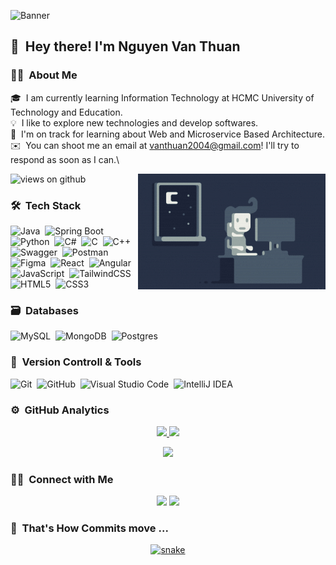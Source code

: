 ![Banner](https://github.com/vt0022/vt0022/assets/94773081/0455e933-1424-4a98-8ae5-139604ed2f50)



## 👋 &nbsp;Hey there! I'm Nguyen Van Thuan

### 👨‍💻 &nbsp;About Me

🎓 &nbsp;I am currently learning Information Technology at HCMC University of Technology and Education.\
💡 &nbsp;I like to explore new technologies and develop softwares.\
🌱 &nbsp;I'm on track for learning about Web and Microservice Based Architecture.\
✉️ &nbsp;You can shoot me an email at vanthuan2004@gmail.com! I'll try to respond as soon as I can.\

<img src="https://komarev.com/ghpvc/?username=vt0022&label=Views&color=brightgreen&style=flat-square" alt="views on github" />

<img alt="Night Coding" src="https://raw.githubusercontent.com/AVS1508/AVS1508/master/assets/Night-Coding.gif" align="right"/>

### 🛠 &nbsp;Tech Stack

![Java](https://img.shields.io/badge/java-%23ED8B00.svg?style=for-the-badge&logo=java&logoColor=white)&nbsp;
![Spring Boot](https://img.shields.io/badge/spring_boot-%236DB33F.svg?style=for-the-badge&logo=spring-boot&logoColor=white)&nbsp;
![Python](https://img.shields.io/badge/python-3670A0?style=for-the-badge&logo=python&logoColor=ffdd54)&nbsp;
![C#](https://img.shields.io/badge/c%23-67217a.svg?style=for-the-badge&logo=csharp&logoColor=white)&nbsp;
![C](https://img.shields.io/badge/c-%2300599C.svg?style=for-the-badge&logo=c&logoColor=white)&nbsp;
![C++](https://img.shields.io/badge/c++-%2300599C.svg?style=for-the-badge&logo=c%2B%2B&logoColor=white)&nbsp;
![Swagger](https://img.shields.io/badge/-Swagger-%23Clojure?style=for-the-badge&logo=swagger&logoColor=white)&nbsp;
![Postman](https://img.shields.io/badge/Postman-FF6C37?style=for-the-badge&logo=postman&logoColor=white)&nbsp;
![Figma](https://img.shields.io/badge/figma-%23F24E1E.svg?style=for-the-badge&logo=figma&logoColor=white)&nbsp;
![React](https://img.shields.io/badge/react-222222.svg?style=for-the-badge&logo=react&logoColor=0cd4f7)&nbsp;
![Angular](https://img.shields.io/badge/angular-de002d.svg?style=for-the-badge&logo=angular&logoColor=white)&nbsp;
![JavaScript](https://img.shields.io/badge/javascript-%23323330.svg?style=for-the-badge&logo=javascript&logoColor=%23F7DF1E)&nbsp;
![TailwindCSS](https://img.shields.io/badge/tailwindcss-38BDF8.svg?style=for-the-badge&logo=tailwindcss&logoColor=white)&nbsp;
![HTML5](https://img.shields.io/badge/html5-%23E34F26.svg?style=for-the-badge&logo=html5&logoColor=white)&nbsp;
![CSS3](https://img.shields.io/badge/css3-%231572B6.svg?style=for-the-badge&logo=css3&logoColor=white)&nbsp;



### 🗃 &nbsp;Databases

![MySQL](https://img.shields.io/badge/mySQL-5c86a3.svg?style=for-the-badge&logo=mysql&logoColor=white)&nbsp;
![MongoDB](https://img.shields.io/badge/MongoDB-%234ea94b.svg?style=for-the-badge&logo=mongodb&logoColor=white)&nbsp;
![Postgres](https://img.shields.io/badge/postgresql-336791.svg?style=for-the-badge&logo=postgresql&logoColor=white)&nbsp;


### 🧰 &nbsp;Version Controll & Tools 

![Git](https://img.shields.io/badge/git-%23F05033.svg?style=for-the-badge&logo=git&logoColor=white)&nbsp;
![GitHub](https://img.shields.io/badge/github-%23121011.svg?style=for-the-badge&logo=github&logoColor=white)&nbsp;
![Visual Studio Code](https://img.shields.io/badge/Visual%20Studio%20Code-0078d7.svg?style=for-the-badge&logo=visual-studio-code&logoColor=white)&nbsp;
![IntelliJ IDEA](https://img.shields.io/badge/Intellij%20Idea-000?logo=intellij-idea&style=for-the-badge)&nbsp;


### ⚙️ &nbsp;GitHub Analytics

<p align="center">
  <a href="https://github.com/Adityakanoi2001">
    <img height="180em" src="https://github-readme-stats-eight-theta.vercel.app/api?username=vt0022&show_icons=true&theme=algolia&include_all_commits=true&count_private=true"/>
  </a>
  <a href="https://github.com/Adityakanoi2001">
    <img height="180em" src="https://github-readme-stats-eight-theta.vercel.app/api/top-langs/?username=vt0022&layout=compact&langs_count=8&theme=algolia"/>
  </a>
</p>

<p align="center">
  <img height="180em" src="https://github-readme-streak-stats.herokuapp.com/?user=vt0022&theme=dark&hide_border=true"/>
</p>


### 🤝🏻 &nbsp;Connect with Me

<p align="center">
<a href="mailto:vanthuan2004@gmail.com"><img src="https://img.shields.io/badge/-vanthuan2004-D14836?style=flat&logo=Gmail&logoColor=white"/></a>
<a href="https://www.facebook.com/vt0022"><img src="https://img.shields.io/badge/-vt0022-1877F2?style=flat&logo=Facebook&logoColor=white"/></a>
</p>


### 🐍 &nbsp;That's How Commits move ...

<div align="center">
  <a href="https://github.com/vt0022">
  <img src="https://raw.githubusercontent.com/vt0022/vt0022/master/github-contribution-grid-snake.gif"
       alt="snake" /></a>
</div>

